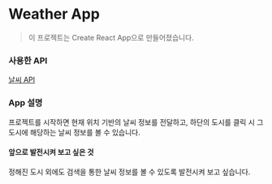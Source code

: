 # Weather App

> 이 프로젝트는 Create React App으로 만들어졌습니다.

### 사용한 API

[날씨 API](https://openweathermap.org/api/one-call-3)

### App 설명

프로젝트를 시작하면 현재 위치 기반의 날씨 정보를 전달하고, 하단의 도시를 클릭 시 그 도시에 해당하는 날씨 정보를 볼 수 있습니다.

#### 앞으로 발전시켜 보고 싶은 것

정해진 도시 외에도 검색을 통한 날씨 정보를 볼 수 있도록 발전시켜 보고 싶습니다.
